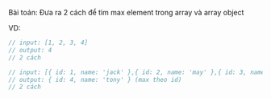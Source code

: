 Bài toán: Đưa ra 2 cách để tìm max element trong array và array object

VD:
```javascript
// input: [1, 2, 3, 4]
// output: 4
// 2 cách

// input: [{ id: 1, name: 'jack' },{ id: 2, name: 'may' },{ id: 3, name: 'shawn' },{ id: 4, name: 'tony' }]
// output: { id: 4, name: 'tony' } (max theo id)
// 2 cách

```
